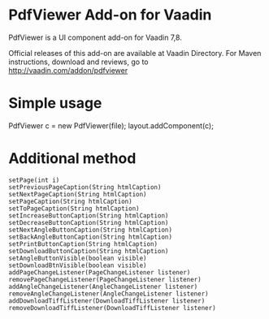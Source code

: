 # PdfViewer Add-on for Vaadin

PdfViewer is a UI component add-on for Vaadin 7,8.

Official releases of this add-on are available at Vaadin Directory. For Maven instructions, download and reviews, go to http://vaadin.com/addon/pdfviewer

# Simple usage

 PdfViewer c = new PdfViewer(file);
 layout.addComponent(c);
 
# Additional method

	setPage(int i)
	setPreviousPageCaption(String htmlCaption)
	setNextPageCaption(String htmlCaption)
	setPageCaption(String htmlCaption)
	setToPageCaption(String htmlCaption)
	setIncreaseButtonCaption(String htmlCaption)
	setDecreaseButtonCaption(String htmlCaption)
	setNextAngleButtonCaption(String htmlCaption)
	setBackAngleButtonCaption(String htmlCaption)	
	setPrintButtonCaption(String htmlCaption)
	setDownloadButtonCaption(String htmlCaption) 
	setAngleButtonVisible(boolean visible)
	setDownloadBtnVisible(boolean visible)
	addPageChangeListener(PageChangeListener listener)
	removePageChangeListener(PageChangeListener listener)
	addAngleChangeListener(AngleChangeListener listener)
	removeAngleChangeListener(AngleChangeListener listener)
	addDownloadTiffListener(DownloadTiffListener listener)
	removeDownloadTiffListener(DownloadTiffListener listener)
